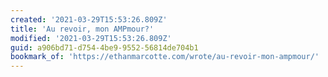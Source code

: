```yaml
---
created: '2021-03-29T15:53:26.809Z'
title: 'Au revoir, mon AMPmour?'
modified: '2021-03-29T15:53:26.809Z'
guid: a906bd71-d754-4be9-9552-56814de704b1
bookmark_of: 'https://ethanmarcotte.com/wrote/au-revoir-mon-ampmour/'
---
```

 
